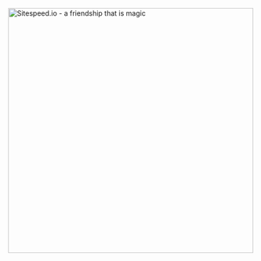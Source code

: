 <img src="{{site.baseurl}}/img/team.png" class="img-big" alt="Sitespeed.io - a friendship that is magic" title="Sitespeed.io - a friendship that is magic" width="500">
